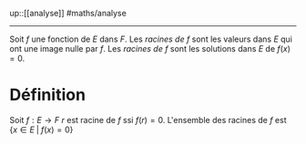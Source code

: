 up::[[analyse]]
#maths/analyse

----
Soit $f$ une fonction de $E$ dans $F$.
Les _racines de $f$_ sont les valeurs dans $E$ qui ont une image nulle par $f$.
Les _racines de $f$_ sont les solutions dans $E$ de $f(x) = 0$.

# Définition
Soit $f : E \rightarrow F$
$r$ est racine de $f$ ssi $f(r) = 0$.
L'ensemble des racines de $f$ est $\{ x \in E \;|\; f(x) = 0 \}$





